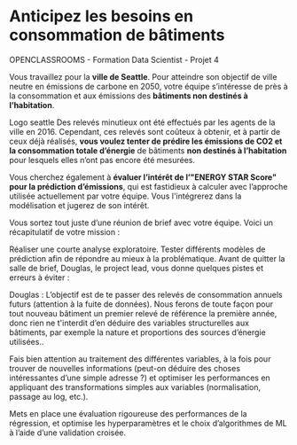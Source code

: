 # Anticipez les besoins en consommation de bâtiments
OPENCLASSROOMS - Formation Data Scientist - Projet 4

Vous travaillez pour la **ville de Seattle**. Pour atteindre son objectif de ville neutre en émissions de carbone en 2050, votre équipe s’intéresse de près à la consommation et aux émissions des **bâtiments non destinés à l’habitation**.

Logo seattle
Des relevés minutieux ont été effectués par les agents de la ville en 2016. Cependant, ces relevés sont coûteux à obtenir, et à partir de ceux déjà réalisés, **vous voulez tenter de prédire les émissions de CO2 et la consommation totale d’énergie** de bâtiments **non destinés à l’habitation** pour lesquels elles n’ont pas encore été mesurées.

Vous cherchez également à **évaluer l’intérêt de l’"ENERGY STAR Score" pour la prédiction d’émissions**, qui est fastidieux à calculer avec l’approche utilisée actuellement par votre équipe. Vous l'intégrerez dans la modélisation et jugerez de son intérêt.

Vous sortez tout juste d’une réunion de brief avec votre équipe. Voici un récapitulatif de votre mission :

Réaliser une courte analyse exploratoire.
Tester différents modèles de prédiction afin de répondre au mieux à la problématique.
Avant de quitter la salle de brief, Douglas, le project lead, vous donne quelques pistes et erreurs à éviter :



Douglas : L’objectif est de te passer des relevés de consommation annuels futurs (attention à la fuite de données). Nous ferons de toute façon pour tout nouveau bâtiment un premier relevé de référence la première année, donc rien ne t'interdit d’en déduire des variables structurelles aux bâtiments, par exemple la nature et proportions des sources d’énergie utilisées.. 

Fais bien attention au traitement des différentes variables, à la fois pour trouver de nouvelles informations (peut-on déduire des choses intéressantes d’une simple adresse ?) et optimiser les performances en appliquant des transformations simples aux variables (normalisation, passage au log, etc.).

Mets en place une évaluation rigoureuse des performances de la régression, et optimise les hyperparamètres et le choix d’algorithmes de ML à l’aide d’une validation croisée.
